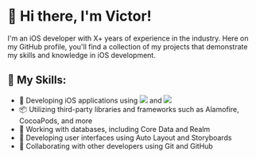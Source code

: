 # 👋 Hi there, I'm Victor!

I'm an iOS developer with X+ years of experience in the industry. Here on my GitHub profile, you'll find a collection of my projects that demonstrate my skills and knowledge in iOS development.

## 🚀 My Skills:
- 📱 Developing iOS applications using <img src="https://img.icons8.com/color/48/000000/ios-logo.png"/> and <img  src="https://img.icons8.com/color/48/000000/swift.png"/>
- 📦 Utilizing third-party libraries and frameworks such as Alamofire, CocoaPods, and more
- 💾 Working with databases, including Core Data and Realm
- 🎨 Developing user interfaces using Auto Layout and Storyboards
- 👥 Collaborating with other developers using Git and GitHub
